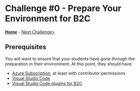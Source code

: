 # Challenge \#0 - Prepare Your Environment for B2C

**[Home](./readme.md)** - [Next Challenge>](./01-provision-b2c.md)

## Prerequisites

You will want to ensure that your students have gone through the preparation in their environment. At this point, they should have:
- [Azure Subscription](https://azure.microsoft.com/en-us/free/), at least with contributor permissions
- [Visual Studio Code](https://code.visualstudio.com/)
- [Visual Studio Code plugins for B2C](https://marketplace.visualstudio.com/items?itemName=AzureADB2CTools.aadb2c)
